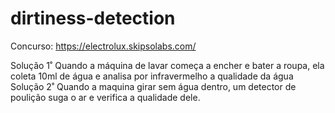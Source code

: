 # dirtiness-detection
Concurso:
https://electrolux.skipsolabs.com/


Solução 1˚ Quando a máquina de lavar começa a encher e bater a roupa, ela coleta 10ml de água e analisa por infravermelho a qualidade da água
Solução 2˚ Quando a maquina girar sem água dentro, um detector de poulição suga o ar e verifica a qualidade dele.
